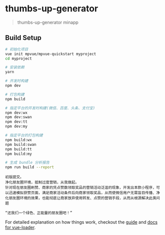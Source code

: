 # thumbs-up-generator

> thumbs-up-generator minapp

## Build Setup

``` bash
# 初始化项目
vue init mpvue/mpvue-quickstart myproject
cd myproject

# 安装依赖
yarn

# 开发时构建
npm dev

# 打包构建
npm build

# 指定平台的开发时构建(微信、百度、头条、支付宝)
npm dev:wx
npm dev:swan
npm dev:tt
npm dev:my

# 指定平台的打包构建
npm build:wx
npm build:swan
npm build:tt
npm build:my

# 生成 bundle 分析报告
npm run build --report
```


```
初版提交。
净化朋友圈环境，抵制过度营销，从我做起。
针对现在朋友圈刷赞、商家的凭点赞数领取奖品的营销活动泛滥的现象，开发出本款小程序，可以迅速模拟获赞页面，满足商家活动条件后向商家领取奖品，从而使微信用户无需盲目传播、净化朋友圈环境的效果，也能彻底让商家放弃使用转发、点赞的营销手段，从而从根源解决此类问题

“还我们一个绿色、正能量的朋友圈吧！”
```


For detailed explanation on how things work, checkout the [guide](http://vuejs-templates.github.io/webpack/) and [docs for vue-loader](http://vuejs.github.io/vue-loader).
